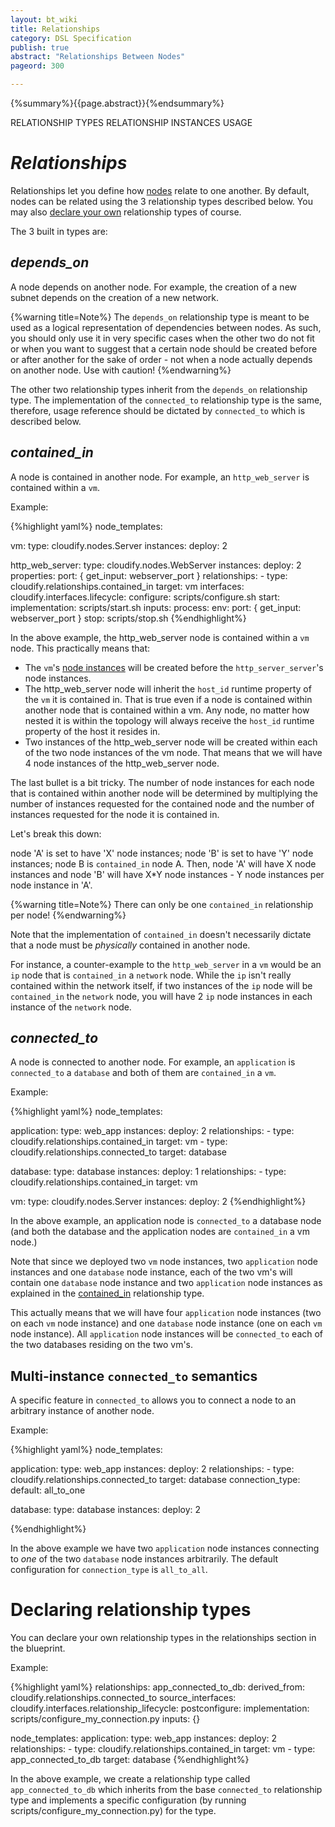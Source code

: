 ```yaml
---
layout: bt_wiki
title: Relationships
category: DSL Specification
publish: true
abstract: "Relationships Between Nodes"
pageord: 300

---
```

{%summary%}{{page.abstract}}{%endsummary%}

RELATIONSHIP TYPES
RELATIONSHIP INSTANCES
USAGE

# *Relationships*

Relationships let you define how [nodes]() relate to one another. By default, nodes can be related using the 3 relationship types described below. You may also [declare your own](#declaring-relationship-types) relationship types of course.

The 3 built in types are:

## *depends_on*
A node depends on another node. For example, the creation of a new subnet depends on the creation of a new network.

{%warning title=Note%}
The `depends_on` relationship type is meant to be used as a logical representation of dependencies between nodes. As such, you should only use it in very specific cases when the other two do not fit or when you want to suggest that a certain node should be created before or after another for the sake of order - not when a node actually depends on another node. Use with caution!
{%endwarning%}

The other two relationship types inherit from the `depends_on` relationship type. The implementation of the `connected_to` relationship type is the same, therefore, usage reference should be dictated by `connected_to` which is described below.

## *contained_in*
A node is contained in another node. For example, an `http_web_server` is contained within a `vm`.

Example:

{%highlight yaml%}
node_templates:

  vm:
    type: cloudify.nodes.Server
    instances:
      deploy: 2

  http_web_server:
    type: cloudify.nodes.WebServer
    instances:
      deploy: 2
    properties:
      port: { get_input: webserver_port }
    relationships:
      - type: cloudify.relationships.contained_in
        target: vm
    interfaces:
      cloudify.interfaces.lifecycle:
        configure: scripts/configure.sh
        start:
          implementation: scripts/start.sh
          inputs:
            process:
              env:
                port: { get_input: webserver_port }
        stop: scripts/stop.sh
{%endhighlight%}

In the above example, the http_web_server node is contained within a `vm` node.
This practically means that:

* The `vm`'s [node instances]() will be created before the `http_server_server`'s node instances.
* The http_web_server node will inherit the `host_id` runtime property of the `vm` it is contained in. That is true even if a node is contained within another node that is contained within a vm. Any node, no matter how nested it is within the topology will always receive the `host_id` runtime property of the host it resides in.
* Two instances of the http_web_server node will be created within each of the two node instances of the vm node. That means that we will have 4 node instances of the http_web_server node.

The last bullet is a bit tricky. The number of node instances for each node that is contained within another node will be determined by multiplying the number of instances requested for the contained node and the number of instances requested for the node it is contained in.

Let's break this down:

node 'A' is set to have 'X' node instances; node 'B' is set to have 'Y' node instances; node B is `contained_in` node A.
Then, node 'A' will have X node instances and node 'B' will have X*Y node instances - Y node instances per node instance in 'A'.

{%warning title=Note%}
There can only be one `contained_in` relationship per node!
{%endwarning%}

Note that the implementation of `contained_in` doesn't necessarily dictate that a node must be *physically* contained in another node.

For instance, a counter-example to the `http_web_server` in a `vm` would be an `ip` node that is `contained_in` a `network` node. While the `ip` isn't really contained within the network itself, if two instances of the `ip` node will be `contained_in` the `network` node, you will have 2 `ip` node instances in each instance of the `network` node.

<!--

2) it has different multi-instance semantics (i've heard Dan already went over this with you)

3) host_id and host_ip: host_id is a node's attribute (set in deployment creation) and host_ip is a plugin context method which retrieves the ip of the host node by looking at its properties/runtime-props dynamically. They are affected by the contained_in as obviously this is how we determine the host node for a given node. These in turn lead to other semantic differences, e.g. an agent plugin must be used on a node which has a host node (i.e. IS a host node or is connected to one via contained_in relationships) - however these are byproducts and are not directly part of the contained_in semantics.

4) ​lastly, there's some workflow-related API which also touches on the 'contained_in' type, e.g. "contained_instances" property of the CloudifyWorkflowNodeInstance class - basically these are used to form subgraphs to execute operations on specific nodes etc.
 -->

## *connected_to*
A node is connected to another node. For example, an `application` is `connected_to` a `database` and both of them are `contained_in` a `vm`.

Example:

{%highlight yaml%}
node_templates:

  application:
    type: web_app
    instances:
      deploy: 2
    relationships:
      - type: cloudify.relationships.contained_in
        target: vm
      - type: cloudify.relationships.connected_to
        target: database

  database:
    type: database
    instances:
      deploy: 1
    relationships:
      - type: cloudify.relationships.contained_in
        target: vm

  vm:
    type: cloudify.nodes.Server
    instances:
      deploy: 2
{%endhighlight%}

In the above example, an application node is `connected_to` a database node (and both the database and the application nodes are `contained_in` a vm node.)

Note that since we deployed two `vm` node instances, two `application` node instances and one `database` node instance, each of the two vm's will contain one `database` node instance and two `application` node instances as explained in the [contained_in](#contained-in) relationship type.

This actually means that we will have four `application` node instances (two on each `vm` node instance) and one `database` node instance (one on each `vm` node instance). All `application` node instances will be `connected_to` each of the two databases residing on the two vm's.

## Multi-instance `connected_to` semantics

A specific feature in `connected_to` allows you to connect a node to an arbitrary instance of another node.

Example:

{%highlight yaml%}
node_templates:

  application:
    type: web_app
    instances:
      deploy: 2
    relationships:
      - type: cloudify.relationships.connected_to
        target: database
        connection_type:
            default: all_to_one

  database:
    type: database
    instances:
      deploy: 2

{%endhighlight%}

In the above example we have two `application` node instances connecting to *one* of the two `database` node instances arbitrarily.
The default configuration for `connection_type` is `all_to_all`.

# Declaring relationship types

You can declare your own relationship types in the relationships section in the blueprint.

Example:

{%highlight yaml%}
relationships:
  app_connected_to_db:
    derived_from: cloudify.relationships.connected_to
    source_interfaces:
      cloudify.interfaces.relationship_lifecycle:
          postconfigure:
              implementation: scripts/configure_my_connection.py
              inputs: {}

node_templates:
  application:
    type: web_app
    instances:
      deploy: 2
    relationships:
      - type: cloudify.relationships.contained_in
        target: vm
      - type: app_connected_to_db
        target: database
{%endhighlight%}

In the above example, we create a relationship type called `app_connected_to_db` which inherits from the base `connected_to` relationship type and implements a specific configuration (by running scripts/configure_my_connection.py) for the type.